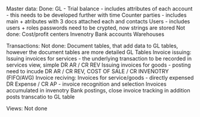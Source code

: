 Master data:
    Done:
        GL - Trial balance - includes attributes of each account - this needs to be developed further with time
        Counter parties - includes main + atributes with 3 docs attached each and contacts
        Users - includes users + roles passwords need to be crypted, now strings are stored
    Not done:
        Cost/profit centers
        Invenotry
        Bank accounts
        Warehouses

Transactions:
    Not done:
        Document tables, that add data to GL tables, however the document tables are more detailed
        GL Tables
        Invoice issuing:
            Issuing invoices for services - the underlying transaction to be recorded in services view, simple DR AR / CR REV
            Issuing invoices for goods - posting need to incude DR AR / CR REV, COST OF SALE / CR INVENOTRY (FIFO/AVG)
        Invoice reciving:
            Invoices for service/goods - directly expensed DR Expense / CR AP - invoice recognition and selection
            Invoices accumulated in invenotry 
        Bank postings, close invoice tracking in addition posts transcatio to GL table
        

Views:
    Not done
